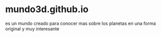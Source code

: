 # mundo3d.github.io
es un mundo creado para conocer mas sobre los planetas en una forma original y muy interesante
